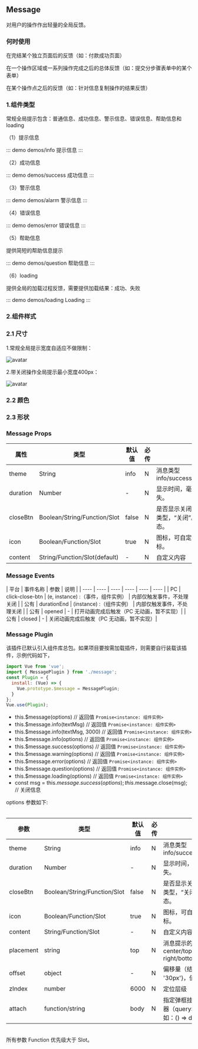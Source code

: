 ## Message 

对用户的操作作出轻量的全局反馈。

### 何时使用

在完结某个独立页面后的反馈（如：付款成功页面）

在一个操作区域或一系列操作完成之后的总体反馈（如：提交分步骤表单中的某个表单）

在某个操作点之后的反馈（如：针对信息复制操作的结果反馈）


### 1.组件类型

常规全局提示包含：普通信息、成功信息、警示信息、错误信息、帮助信息和loading


（1）提示信息

::: demo demos/info 提示信息
:::


（2）成功信息


::: demo demos/success 成功信息
:::


（3）警示信息

::: demo demos/alarm 警示信息
:::

（4）错误信息

::: demo demos/error 错误信息
:::


（5）帮助信息

提供简短的帮助信息提示

::: demo demos/question 帮助信息
:::

（6）loading

提供全局的加载过程反馈，需要提供加载结果：成功、失败

::: demo demos/loading Loading
:::

### 2.组件样式

### 2.1 尺寸

1.常规全局提示宽度自适应不做限制：

![avatar](https://0729iwiki-75822.gzc.vod.tencent-cloud.com/e4aef1d5965c5c2271b603490c1aee9e.jpg)

2.带关闭操作全局提示最小宽度400px：

![avatar](https://0729iwiki-75822.gzc.vod.tencent-cloud.com/1a198006a84d2b254e6f61a124ca1009.jpg)

### 2.2 颜色

### 2.3 形状

### Message Props

| 属性 | 类型 | 默认值 | 必传 | 说明 |
|-----|-----|-----|-----|-----|
| theme | String | info | N | 消息类型 info/success/warning/error/question/loading |
| duration | Number | - | N | 显示时间，毫秒，等于 0 表示一直显示，不消失。 |
| closeBtn | Boolean/String/Function/Slot | false | N | 是否显示关闭按钮，默认不显示。如果是 string 类型，“关闭”。TNode 为自定义关闭按钮形态。|
| icon | Boolean/Function/Slot | true | N | 图标，可自定义，值为 false 表示不显示默认图标。 |
| content | String/Function/Slot(default) | - | N | 自定义内容 |

### Message Events
| 平台 | 事件名称 | 参数 |  说明 |
| ---- | ---- | ---- | ---- | ---- | ---- | 
| PC | click-close-btn | (e, instance) :（事件，组件实例） | 内部仅触发事件，不处理关闭 |
| 公有 | durationEnd | (instance) :（组件实例） | 内部仅触发事件，不处理关闭 |
| 公有 | opened | - | 打开动画完成后触发（PC 无动画，暂不实现）|
| 公有 | closed | - | 关闭动画完成后触发（PC 无动画，暂不实现）|


### Message Plugin

该插件已默认引入组件库总包。如果项目要按需加载插件，则需要自行装载该插件，示例代码如下，

```js
import Vue from 'vue';
import { MessagePlugin } from './message';
const Plugin = {
  install: (Vue) => {
    Vue.prototype.$message = MessagePlugin;
  }
};
Vue.use(Plugin);
```

 * this.$message(options) // 返回值 `Promise<instance: 组件实例>`
 * this.$message.info(textMsg) // 返回值 `Promise<instance: 组件实例>`
 * this.$message.info(textMsg, 3000) // 返回值 `Promise<instance: 组件实例>`
 * this.$message.info(options) // 返回值 `Promise<instance: 组件实例>`
 * this.$message.success(options) // 返回值 `Promise<instance: 组件实例>`
 * this.$message.warning(options) // 返回值 `Promise<instance: 组件实例>`
 * this.$message.error(options) // 返回值 `Promise<instance: 组件实例>`
 * this.$message.question(options) // 返回值 `Promise<instance: 组件实例>`
 * this.$message.loading(options) // 返回值 `Promise<instance: 组件实例>`
 * const msg = this.$message.success(options); this.$message.close(msg); // 关闭信息

options 参数如下: <br/><br/>

| 参数 | 类型 | 默认值 | 必传 | 说明 |
|-----|-----|-----|-----|-----|
| theme | String | info | N | 消息类型 info/success/warning/error/question/loading |
| duration | Number | - | N | 显示时间，毫秒，等于 0 表示一直显示，不消失。 |
| closeBtn | Boolean/String/Function/Slot | false | N | 是否显示关闭按钮，默认不显示。如果是 string 类型，“关闭”。TNode 为自定义关闭按钮形态。|
| icon | Boolean/Function/Slot | true | N | 图标，可自定义，值为 false 表示不显示默认图标。 |
| content | String/Function/Slot | - | N | 自定义内容（别名：default） |
| placement | string | top | N | 消息提示的位置，9个：center/top/left/right/bottom/top-left/top-right/bottom-left/bottom-right |
| offset | object | - | N | 偏移量（结合属性placement）, 如： {left: '30px'}，值为String类型 |
| zIndex | number | 6000 | N | 定位层级 |
| attach | function/string | body | N | 指定弹框挂载节点。字符串类型表示DOM选择器（querySelector）；函数需返回 DOM 节点，如：() => document.body |

<br/>所有参数 Function 优先级大于 Slot。